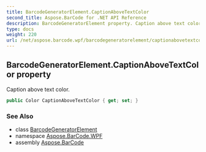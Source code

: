 ```yaml
---
title: BarcodeGeneratorElement.CaptionAboveTextColor
second_title: Aspose.BarCode for .NET API Reference
description: BarcodeGeneratorElement property. Caption above text color
type: docs
weight: 220
url: /net/aspose.barcode.wpf/barcodegeneratorelement/captionabovetextcolor/
---
```

## BarcodeGeneratorElement.CaptionAboveTextColor property

Caption above text color.

```csharp
public Color CaptionAboveTextColor { get; set; }
```

### See Also

* class [BarcodeGeneratorElement](../)
* namespace [Aspose.BarCode.WPF](../../barcodegeneratorelement/)
* assembly [Aspose.BarCode](../../../)


